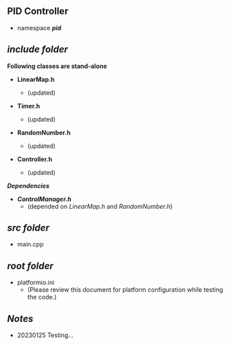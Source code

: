 ## PID Controller

- namespace ***pid***

## ***include folder***

**Following classes are stand-alone**

- **LinearMap.h**      
    - (updated)

- **Timer.h**          
    - (updated)

- **RandomNumber.h**   
    - (updated)

- **Controller.h**         
    - (updated)

***Dependencies***
+ ***ControlManager.h***     
    - (depended on *LinearMap.h* and *RandomNumber.h*)

## ***src folder***

- main.cpp

## ***root folder***

- platformio.ini        
    - (Please review this document for platform configuration while testing the code.)

## ***Notes***

- 20230125 Testing...

